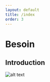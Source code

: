 ```yaml
---
layout: default
title: /index
order: 3
---
```


# Besoin
<!-- new slide -->

## Introduction 

![alt text]({{site.baseurl}}/Introduction/images/Introduction.jpg)

<!-- new slide -->
